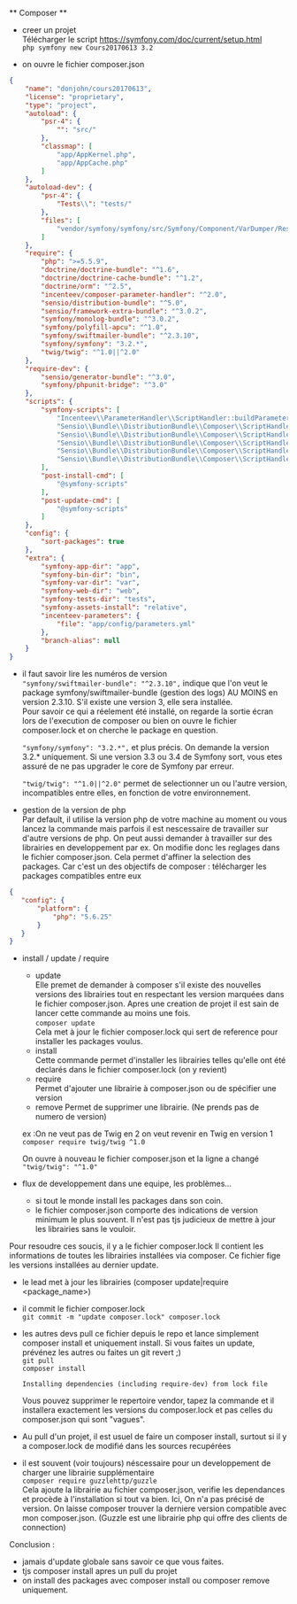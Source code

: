 ** Composer **
 - creer un projet  
 Télécharger le script https://symfony.com/doc/current/setup.html    
 `php symfony new Cours20170613 3.2`
 
 - on ouvre le fichier composer.json
 ```json
 {
     "name": "donjohn/cours20170613",
     "license": "proprietary",
     "type": "project",
     "autoload": {
         "psr-4": {
             "": "src/"
         },
         "classmap": [
             "app/AppKernel.php",
             "app/AppCache.php"
         ]
     },
     "autoload-dev": {
         "psr-4": {
             "Tests\\": "tests/"
         },
         "files": [
             "vendor/symfony/symfony/src/Symfony/Component/VarDumper/Resources/functions/dump.php"
         ]
     },
     "require": {
         "php": ">=5.5.9",
         "doctrine/doctrine-bundle": "^1.6",
         "doctrine/doctrine-cache-bundle": "^1.2",
         "doctrine/orm": "^2.5",
         "incenteev/composer-parameter-handler": "^2.0",
         "sensio/distribution-bundle": "^5.0",
         "sensio/framework-extra-bundle": "^3.0.2",
         "symfony/monolog-bundle": "^3.0.2",
         "symfony/polyfill-apcu": "^1.0",
         "symfony/swiftmailer-bundle": "^2.3.10",
         "symfony/symfony": "3.2.*",
         "twig/twig": "^1.0||^2.0"
     },
     "require-dev": {
         "sensio/generator-bundle": "^3.0",
         "symfony/phpunit-bridge": "^3.0"
     },
     "scripts": {
         "symfony-scripts": [
             "Incenteev\\ParameterHandler\\ScriptHandler::buildParameters",
             "Sensio\\Bundle\\DistributionBundle\\Composer\\ScriptHandler::buildBootstrap",
             "Sensio\\Bundle\\DistributionBundle\\Composer\\ScriptHandler::clearCache",
             "Sensio\\Bundle\\DistributionBundle\\Composer\\ScriptHandler::installAssets",
             "Sensio\\Bundle\\DistributionBundle\\Composer\\ScriptHandler::installRequirementsFile",
             "Sensio\\Bundle\\DistributionBundle\\Composer\\ScriptHandler::prepareDeploymentTarget"
         ],
         "post-install-cmd": [
             "@symfony-scripts"
         ],
         "post-update-cmd": [
             "@symfony-scripts"
         ]
     },
     "config": {
         "sort-packages": true
     },
     "extra": {
         "symfony-app-dir": "app",
         "symfony-bin-dir": "bin",
         "symfony-var-dir": "var",
         "symfony-web-dir": "web",
         "symfony-tests-dir": "tests",
         "symfony-assets-install": "relative",
         "incenteev-parameters": {
             "file": "app/config/parameters.yml"
         },
         "branch-alias": null
     }
 } 
 ```
 - il faut savoir lire les numéros de version  
    `"symfony/swiftmailer-bundle": "^2.3.10",` indique que l'on veut le package symfony/swiftmailer-bundle (gestion des logs) AU MOINS en version 2.3.10. S'il existe une version 3, elle sera installée.  
    Pour savoir ce qui a réelement été installé, on regarde la sortie écran lors de l'execution de composer ou bien on ouvre le fichier composer.lock et on cherche le package en question.
    
    `"symfony/symfony": "3.2.*",` et plus précis. On demande la version 3.2.* uniquement. Si une version 3.3 ou 3.4 de Symfony sort, vous etes assuré de ne pas upgrader le core de Symfony par erreur.
      
      `"twig/twig": "^1.0||^2.0"` permet de selectionner un ou l'autre version, incompatibles entre elles, en fonction de votre environnement.
  
  
  
 - gestion de la version de php  
    Par default, il utilise la version php de votre machine au moment ou vous lancez la commande mais parfois il est nescessaire de travailler sur d'autre versions de php. On peut aussi demander à travailler sur des librairies en developpement par ex.
    On modifie donc les reglages dans le fichier composer.json. Cela permet d'affiner la selection des packages. Car c'est un des objectifs de composer : télécharger les packages compatibles entre eux
 ```json
 {
    "config": {
        "platform": {
            "php": "5.6.25"
        }
    }
}
```

     
 - install / update / require
    - update  
        Elle premet de demander à composer s'il existe des nouvelles versions des librairies tout en respectant les version marquées dans le fichier composer.json. Apres une creation de projet il est sain de lancer cette commande au moins une fois.  
        `composer update`  
        Cela met à jour le fichier composer.lock qui sert de reference pour installer les packages voulus.
    - install  
     Cette commande permet d'installer les librairies telles qu'elle ont été declarés dans le fichier composer.lock (on y revient)    
    - require  
    Permet d'ajouter une librairie à composer.json ou de spécifier une version
    - remove
    Permet de supprimer une librairie. (Ne prends pas de numero de version)
    
    ex :On ne veut pas de Twig en 2 on veut revenir en Twig en version 1  
 `composer require twig/twig ^1.0`
   
    On ouvre à nouveau le fichier composer.json et la ligne a changé 
    `"twig/twig": "^1.0"`

 - flux de developpement dans une equipe, les problèmes...
     - si tout le monde install les packages dans son coin. 
     - le fichier composer.json comporte des indications de version minimum le plus souvent. Il n'est pas tjs judicieux de mettre à jour les librairies sans le vouloir.
         
 Pour resoudre ces soucis, il y a le fichier composer.lock
 Il contient les informations de toutes les librairies installées via composer. Ce fichier fige les versions installées au dernier update.     
 - le lead met à jour les librairies (composer update|require <package_name>)  
 - il commit le fichier composer.lock  
    `git commit -m "update composer.lock" composer.lock`    
 - les autres devs pull ce fichier depuis le repo et lance simplement composer install et uniquement install. Si vous faites un update, prévénez les autres ou faites un git revert ;)  
    `git pull`  
    `composer install`  
    ```
    Installing dependencies (including require-dev) from lock file
    ```  
    Vous pouvez supprimer le repertoire vendor, tapez la commande et il installera exactement les versions du composer.lock et pas celles du composer.json qui sont "vagues".  
    
 - Au pull d'un projet, il est usuel de faire un composer install, surtout si il y a composer.lock de modifié dans les sources recupérées
    
 - il est souvent (voir toujours) néscessaire pour un developpement de charger une librairie supplémentaire    
 `composer require guzzlehttp/guzzle`  
  Cela ajoute la librairie au fichier composer.json, verifie les dependances et procède à l'installation si tout va bien. Ici, On n'a pas précisé de version. On laisse composer trouver la derniere version compatible avec mon composer.json.
  (Guzzle est une librairie php qui offre des clients de connection)
  
 Conclusion : 
 - jamais d'update globale sans savoir ce que vous faites.
 - tjs composer install apres un pull du projet
 - on install des packages avec composer install ou composer remove uniquement.
 
 